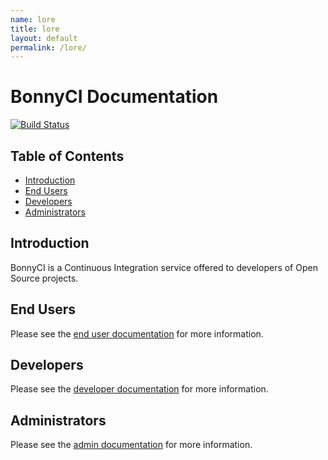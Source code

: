 ```yaml
---
name: lore
title: lore
layout: default
permalink: /lore/
---
```


# BonnyCI Documentation

[![Build Status](https://travis-ci.org/BonnyCI/lore.svg?branch=master)](https://travis-ci.org/BonnyCI/lore)

## Table of Contents

* [Introduction](#introduction)
* [End Users](#end-users)
* [Developers](#developers)
* [Administrators](#administrators)

## Introduction

BonnyCI is a Continuous Integration service offered to developers of Open Source projects.

## End Users

Please see the [end user documentation](end_users) for more information.

## Developers

Please see the [developer documentation](developers) for more information.

## Administrators

Please see the [admin documentation](admins) for more information.
